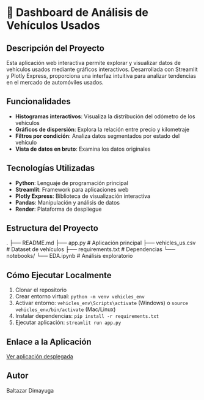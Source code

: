 # 🚗 Dashboard de Análisis de Vehículos Usados

## Descripción del Proyecto
Esta aplicación web interactiva permite explorar y visualizar datos de vehículos usados mediante gráficos interactivos. Desarrollada con Streamlit y Plotly Express, proporciona una interfaz intuitiva para analizar tendencias en el mercado de automóviles usados.

## Funcionalidades
- **Histogramas interactivos**: Visualiza la distribución del odómetro de los vehículos
- **Gráficos de dispersión**: Explora la relación entre precio y kilometraje
- **Filtros por condición**: Analiza datos segmentados por estado del vehículo
- **Vista de datos en bruto**: Examina los datos originales

## Tecnologías Utilizadas
- **Python**: Lenguaje de programación principal
- **Streamlit**: Framework para aplicaciones web
- **Plotly Express**: Biblioteca de visualización interactiva
- **Pandas**: Manipulación y análisis de datos
- **Render**: Plataforma de despliegue

## Estructura del Proyecto
.
├── README.md
├── app.py                 # Aplicación principal
├── vehicles_us.csv        # Dataset de vehículos
├── requirements.txt       # Dependencias
└── notebooks/
└── EDA.ipynb         # Análisis exploratorio

## Cómo Ejecutar Localmente
1. Clonar el repositorio
2. Crear entorno virtual: `python -m venv vehicles_env`
3. Activar entorno: `vehicles_env\Scripts\activate` (Windows) o `source vehicles_env/bin/activate` (Mac/Linux)
4. Instalar dependencias: `pip install -r requirements.txt`
5. Ejecutar aplicación: `streamlit run app.py`

## Enlace a la Aplicación
[Ver aplicación desplegada](https://TU-APP-NAME.onrender.com)

## Autor
Baltazar Dimayuga 
